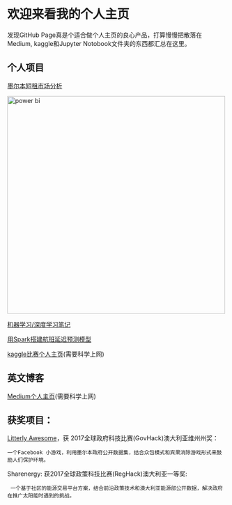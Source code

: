 # 欢迎来看我的个人主页

发现GitHub Page真是个适合做个人主页的良心产品，打算慢慢把散落在Medium, kaggle和Jupyter Notobook文件夹的东西都汇总在这里。


## 个人项目

[墨尔本短租市场分析](https://tylerxiety.github.io/Rental-Market-Analysis/)

[<img src='https://github.com/tylerxiety/page/blob/master/ausdash.png' width='500' alt='power bi'/>](https://tylerxiety.github.io/Rental-Market-Analysis/)


[机器学习/深度学习笔记](https://github.com/tylerxiety/the-Hitchhiker-s-Guide-to-Data-Science)

[用Spark搭建航班延迟预测模型](https://github.com/tylerxiety/Flight-delay-prediction-with-Spark)

[kaggle比赛个人主页](https://www.kaggle.com/tylerx)(需要科学上网)


## 英文博客
[Medium个人主页](https://medium.com/@tylerxty)(需要科学上网)  




## 获奖项目：
[Litterly Awesome](https://github.com/tylerxty/Litterly-Awesome)，获 2017全球政府科技比赛(GovHack)澳大利亚维州州奖：
    
    一个Facebook 小游戏，利用墨尔本政府公开数据集，结合众包模式和宾果消除游戏形式来鼓励人们保护环境。
    
 Sharenergy: 获2017全球政策科技比赛(RegHack)澳大利亚一等奖:
     
     一个基于社区的能源交易平台方案，结合前沿政策技术和澳大利亚能源部公开数据，解决政府在推广太阳能时遇到的挑战。


